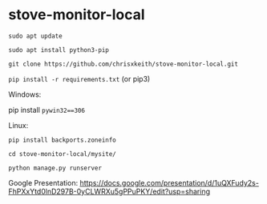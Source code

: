 # stove-monitor-local

`sudo apt update`

`sudo apt install python3-pip`

`git clone https://github.com/chrisxkeith/stove-monitor-local.git`

`pip install -r requirements.txt` (or pip3)

Windows:

pip install `pywin32==306`

Linux:

`pip install backports.zoneinfo`

`cd stove-monitor-local/mysite/`

`python manage.py runserver`

Google Presentation: https://docs.google.com/presentation/d/1uQXFudy2s-FhPXxYtd0lnD297B-0yCLWRXu5gPPuPKY/edit?usp=sharing
